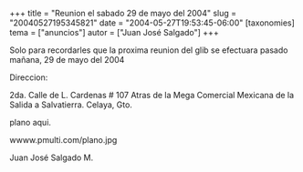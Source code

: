 +++
title = "Reunion el sabado 29 de mayo del 2004"
slug = "20040527195345821"
date = "2004-05-27T19:53:45-06:00"
[taxonomies]
tema = ["anuncios"]
autor = ["Juan José Salgado"]
+++

Solo para recordarles que la proxima reunion del glib se efectuara
pasado mañana, 29 de mayo del 2004

Direccion:

2da. Calle de L. Cardenas \# 107 Atras de la Mega Comercial Mexicana de
la Salida a Salvatierra. Celaya, Gto.

plano aqui.

wwww.pmulti.com/plano.jpg

Juan José Salgado M.
